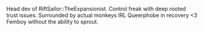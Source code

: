 Head dev of RiftSailor::TheExpansionist. 
Control freak with deep rooted trust issues.
Surrounded by actual monkeys IRL
Queerphobe in recovery <3
Femboy without the ability to sprout.

